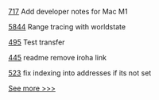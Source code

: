 
[717](https://github.com/hyperledger/fabric-private-chaincode/pull/717) Add developer notes for Mac M1

[5844](https://github.com/hyperledger/besu/pull/5844) Range tracing with worldstate

[495](https://github.com/hyperledger-labs/fabric-token-sdk/pull/495) Test transfer

[445](https://github.com/hyperledger-labs/blockchain-explorer/pull/445) readme remove iroha link

[523](https://github.com/hyperledger-labs/fabric-operations-console/pull/523) fix indexing into addresses if its not set


[See more >>>](https://start-here.hyperledger.org/pull-requests)
